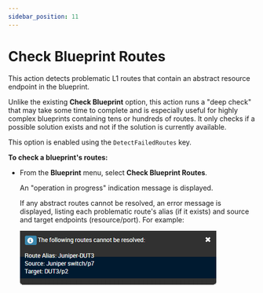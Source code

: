 ```yaml
---
sidebar_position: 11
---
```


# Check Blueprint Routes

This action detects problematic L1 routes that contain an abstract resource endpoint in the blueprint.

Unlike the existing **Check Blueprint** option, this action runs a "deep check" that may take some time to complete and is especially useful for highly complex blueprints containing tens or hundreds of routes. It only checks if a possible solution exists and not if the solution is currently available.

This option is enabled using the `DetectFailedRoutes` key.

**To check a blueprint's routes:**

- From the **Blueprint** menu, select **Check Blueprint Routes**.
    
    An "operation in progress" indication message is displayed.
    
    If any abstract routes cannot be resolved, an error message is displayed, listing each problematic route's alias (if it exists) and source and target endpoints (resource/port). For example:
    
    ![](/Images/CloudShell-Portal/Lab-Management/Environments/CheckBlueprintRoutes.png)